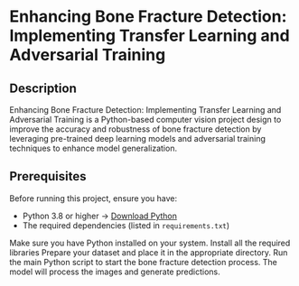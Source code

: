 # Enhancing Bone Fracture Detection: Implementing Transfer Learning and Adversarial Training

## Description
Enhancing Bone Fracture Detection: Implementing Transfer Learning and Adversarial Training is a Python-based computer vision project design to improve the accuracy and robustness of bone fracture detection by leveraging pre-trained deep learning models and adversarial training techniques to enhance model generalization.
## Prerequisites
Before running this project, ensure you have:
- Python 3.8 or higher → [Download Python](https://www.python.org/downloads/)
- The required dependencies (listed in `requirements.txt`)

Make sure you have Python installed on your system.
Install all the required libraries 
Prepare your dataset and place it in the appropriate directory.
Run the main Python script to start the bone fracture detection process.
The model will process the images and generate predictions.
